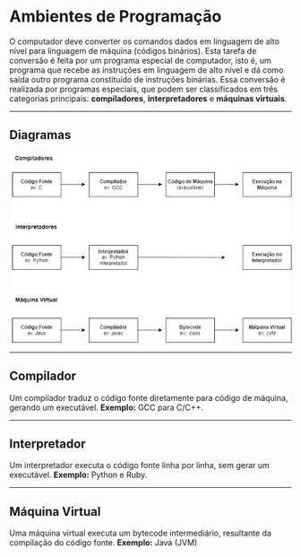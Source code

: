 # Ambientes de Programação

O computador deve converter os comandos dados em linguagem de alto nível para linguagem de máquina (códigos binários). Esta tarefa de conversão é feita por um programa especial de computador, isto é, um programa que recebe as instruções em linguagem de alto nível e dá como saída outro programa constituído de instruções binárias. Essa conversão é realizada por programas especiais, que podem ser classificados em três categorias principais: **compiladores**, **interpretadores** e **máquinas virtuais**.

---

## Diagramas

![](images/diagrama.png)

---

## Compilador
Um compilador traduz o código fonte diretamente para código de máquina, gerando um executável. 
**Exemplo:** GCC para C/C++.

---

## Interpretador
Um interpretador executa o código fonte linha por linha, sem gerar um executável. 
**Exemplo:** Python e Ruby.

---

## Máquina Virtual
Uma máquina virtual executa um bytecode intermediário, resultante da compilação do código fonte. 
**Exemplo:** Java (JVM) 
